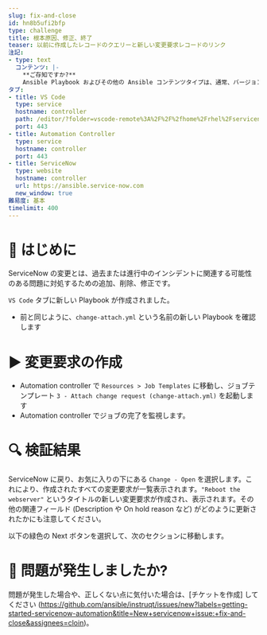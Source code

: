 ```yaml
---
slug: fix-and-close
id: hn8b5ufi2bfp
type: challenge
title: 根本原因、修正、終了
teaser: 以前に作成したレコードのクエリーと新しい変更要求レコードのリンク
注記:
- type: text
  コンテンツ: |-
    **ご存知ですか?**
    Ansible Playbook およびその他の Ansible コンテンツタイプは、通常、バージョン管理されたプレーンテキストとして保存されます。これは、継続的インテグレーションと継続的デプロイの一般的なアプローチが自動化コンテンツに簡単に適用できることを意味します。
タブ:
- title: VS Code
  type: service
  hostname: controller
  path: /editor/?folder=vscode-remote%3A%2F%2F%2fhome%2Frhel%2Fservicenow_project
  port: 443
- title: Automation Controller
  type: service
  hostname: controller
  port: 443
- title: ServiceNow
  type: website
  hostname: controller
  url: https://ansible.service-now.com
  new_window: true
難易度: 基本
timelimit: 400
---
```

👋 はじめに
====
ServiceNow の変更とは、過去または進行中のインシデントに関連する可能性のある問題に対処するための追加、削除、修正です。

`VS Code` タブに新しい Playbook が作成されました。
- 前と同じように、`change-attach.yml` という名前の新しい Playbook を確認します

▶️ 変更要求の作成
====
- Automation controller で `Resources > Job Templates` に移動し、ジョブテンプレート `3 - Attach change request (change-attach.yml)` を起動します
- Automation controller でジョブの完了を監視します。

🔍 検証結果
====
ServiceNow に戻り、お気に入りの下にある `Change - Open` を選択します。これにより、作成されたすべての変更要求が一覧表示されます。`"Reboot the webserver"` というタイトルの新しい変更要求が作成され、表示されます。その他の関連フィールド (Description や On hold reason など) がどのように更新されたかにも注意してください。

以下の緑色の Next ボタンを選択して、次のセクションに移動します。

🐛 問題が発生しましたか?
====
問題が発生した場合や、正しくない点に気付いた場合は、[チケットを作成] してください (https://github.com/ansible/instruqt/issues/new?labels=getting-started-servicenow-automation&title=New+servicenow+issue:+fix-and-close&assignees=cloin)。